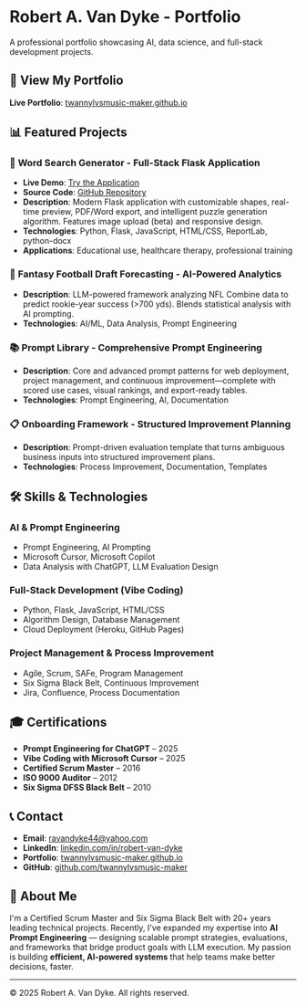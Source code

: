 # Robert A. Van Dyke - Portfolio

A professional portfolio showcasing AI, data science, and full-stack development projects.

## 🚀 View My Portfolio

**Live Portfolio**: [twannylvsmusic-maker.github.io](https://twannylvsmusic-maker.github.io)

## 📊 Featured Projects

### 🎯 **Word Search Generator** - Full-Stack Flask Application
- **Live Demo**: [Try the Application](https://heroku-create-wordsearch-demo-209b734ec5ec.herokuapp.com/)
- **Source Code**: [GitHub Repository](https://github.com/twannylvsmusic-maker/wordsearch-generator)
- **Description**: Modern Flask application with customizable shapes, real-time preview, PDF/Word export, and intelligent puzzle generation algorithm. Features image upload (beta) and responsive design.
- **Technologies**: Python, Flask, JavaScript, HTML/CSS, ReportLab, python-docx
- **Applications**: Educational use, healthcare therapy, professional training

### 🏈 **Fantasy Football Draft Forecasting** - AI-Powered Analytics
- **Description**: LLM-powered framework analyzing NFL Combine data to predict rookie-year success (>700 yds). Blends statistical analysis with AI prompting.
- **Technologies**: AI/ML, Data Analysis, Prompt Engineering

### 📚 **Prompt Library** - Comprehensive Prompt Engineering
- **Description**: Core and advanced prompt patterns for web deployment, project management, and continuous improvement—complete with scored use cases, visual rankings, and export-ready tables.
- **Technologies**: Prompt Engineering, AI, Documentation

### 📋 **Onboarding Framework** - Structured Improvement Planning
- **Description**: Prompt-driven evaluation template that turns ambiguous business inputs into structured improvement plans.
- **Technologies**: Process Improvement, Documentation, Templates

## 🛠️ Skills & Technologies

### **AI & Prompt Engineering**
- Prompt Engineering, AI Prompting
- Microsoft Cursor, Microsoft Copilot
- Data Analysis with ChatGPT, LLM Evaluation Design

### **Full-Stack Development (Vibe Coding)**
- Python, Flask, JavaScript, HTML/CSS
- Algorithm Design, Database Management
- Cloud Deployment (Heroku, GitHub Pages)

### **Project Management & Process Improvement**
- Agile, Scrum, SAFe, Program Management
- Six Sigma Black Belt, Continuous Improvement
- Jira, Confluence, Process Documentation

## 🎓 Certifications

- **Prompt Engineering for ChatGPT** – 2025
- **Vibe Coding with Microsoft Cursor** – 2025
- **Certified Scrum Master** – 2016
- **ISO 9000 Auditor** – 2012
- **Six Sigma DFSS Black Belt** – 2010

## 📞 Contact

- **Email**: ravandyke44@yahoo.com
- **LinkedIn**: [linkedin.com/in/robert-van-dyke](https://linkedin.com/in/robert-van-dyke)
- **Portfolio**: [twannylvsmusic-maker.github.io](https://twannylvsmusic-maker.github.io)
- **GitHub**: [github.com/twannylvsmusic-maker](https://github.com/twannylvsmusic-maker)

## 🎯 About Me

I'm a Certified Scrum Master and Six Sigma Black Belt with 20+ years leading technical projects. Recently, I've expanded my expertise into **AI Prompt Engineering** — designing scalable prompt strategies, evaluations, and frameworks that bridge product goals with LLM execution. My passion is building **efficient, AI-powered systems** that help teams make better decisions, faster.

---

© 2025 Robert A. Van Dyke. All rights reserved.
